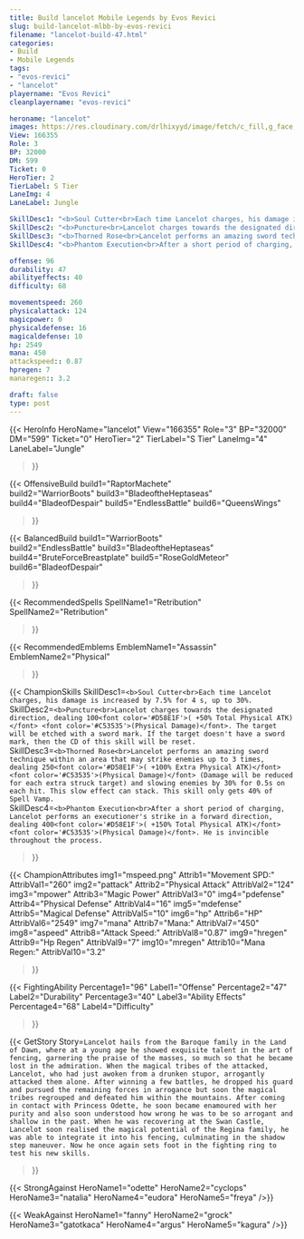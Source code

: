 ```yaml
---
title: Build lancelot Mobile Legends by Evos Revici
slug: build-lancelot-mlbb-by-evos-revici
filename: "lancelot-build-47.html"
categories: 
- Build 
- Mobile Legends
tags: 
- "evos-revici"
- "lancelot"
playername: "Evos Revici"
cleanplayername: "evos-revici"

heroname: "lancelot"
images: https://res.cloudinary.com/drlhixyyd/image/fetch/c_fill,g_face,f_auto/https://cdn2-build.mobagenie.my.id/p/images/banner/full/lancelot.jpg
View: 166355 
Role: 3 
BP: 32000
DM: 599 
Ticket: 0 
HeroTier: 2 
TierLabel: S Tier 
LaneImg: 4
LaneLabel: Jungle 

SkillDesc1: "<b>Soul Cutter<br>Each time Lancelot charges, his damage is increased by 7.5% for 4 s, up to 30%."   
SkillDesc2: "<b>Puncture<br>Lancelot charges towards the designated direction, dealing 100<font color='#D58E1F'>( +50% Total Physical ATK)</font> <font color='#C53535'>(Physical Damage)</font>. The target will be etched with a sword mark. If the target doesn't have a sword mark, then the CD of this skill will be reset."   
SkillDesc3: "<b>Thorned Rose<br>Lancelot performs an amazing sword technique within an area that may strike enemies up to 3 times, dealing 250<font color='#D58E1F'>( +100% Extra Physical ATK)</font> <font color='#C53535'>(Physical Damage)</font> (Damage will be reduced for each extra struck target) and slowing enemies by 30% for 0.5s on each hit. This slow effect can stack. This skill only gets 40% of Spell Vamp."   
SkillDesc4: "<b>Phantom Execution<br>After a short period of charging, Lancelot performs an executioner's strike in a forward direction, dealing 400<font color='#D58E1F'>( +150% Total Physical ATK)</font> <font color='#C53535'>(Physical Damage)</font>. He is invincible throughout the process. "  

offense: 96 
durability: 47 
abilityeffects: 40 
difficulty: 68 

movementspeed: 260
physicalattack: 124
magicpower: 0
physicaldefense: 16
magicaldefense: 10
hp: 2549
mana: 450
attackspeed:: 0.87
hpregen: 7
manaregen:: 3.2

draft: false
type: post
---
```


{{< HeroInfo 
HeroName="lancelot" 
View="166355" 
Role="3" 
BP="32000" 
DM="599" 
Ticket="0" 
HeroTier="2" 
TierLabel="S Tier" 
LaneImg="4" 
LaneLabel="Jungle" 
>}}
 
{{< OffensiveBuild 
build1="RaptorMachete"  
build2="WarriorBoots" 
build3="BladeoftheHeptaseas" 
build4="BladeofDespair" 
build5="EndlessBattle" 
build6="QueensWings" 
>}} 

{{< BalancedBuild 
build1="WarriorBoots"  
build2="EndlessBattle" 
build3="BladeoftheHeptaseas" 
build4="BruteForceBreastplate" 
build5="RoseGoldMeteor" 
build6="BladeofDespair" 
>}}


{{< RecommendedSpells 
SpellName1="Retribution" 
SpellName2="Retribution" 
>}}  

{{< RecommendedEmblems 
EmblemName1="Assassin" 
EmblemName2="Physical" 
>}}   

{{< ChampionSkills 
SkillDesc1=`<b>Soul Cutter<br>Each time Lancelot charges, his damage is increased by 7.5% for 4 s, up to 30%.`   
SkillDesc2=`<b>Puncture<br>Lancelot charges towards the designated direction, dealing 100<font color='#D58E1F'>( +50% Total Physical ATK)</font> <font color='#C53535'>(Physical Damage)</font>. The target will be etched with a sword mark. If the target doesn't have a sword mark, then the CD of this skill will be reset.`   
SkillDesc3=`<b>Thorned Rose<br>Lancelot performs an amazing sword technique within an area that may strike enemies up to 3 times, dealing 250<font color='#D58E1F'>( +100% Extra Physical ATK)</font> <font color='#C53535'>(Physical Damage)</font> (Damage will be reduced for each extra struck target) and slowing enemies by 30% for 0.5s on each hit. This slow effect can stack. This skill only gets 40% of Spell Vamp.`   
SkillDesc4=`<b>Phantom Execution<br>After a short period of charging, Lancelot performs an executioner's strike in a forward direction, dealing 400<font color='#D58E1F'>( +150% Total Physical ATK)</font> <font color='#C53535'>(Physical Damage)</font>. He is invincible throughout the process. `   
>}}

{{< ChampionAttributes
img1="mspeed.png" Attrib1="Movement SPD:" AttribVal1="260"
img2="pattack" Attrib2="Physical Attack" AttribVal2="124"
img3="mpower" Attrib3="Magic Power" AttribVal3="0"
img4="pdefense" Attrib4="Physical Defense" AttribVal4="16"
img5="mdefense" Attrib5="Magical Defense" AttribVal5="10"
img6="hp" Attrib6="HP" AttribVal6="2549"
img7="mana" Attrib7="Mana:" AttribVal7="450"
img8="aspeed" Attrib8="Attack Speed:" AttribVal8="0.87"
img9="hregen" Attrib9="Hp Regen" AttribVal9="7"
img10="mregen" Attrib10="Mana Regen:" AttribVal10="3.2"
>}}


{{< FightingAbility
Percentage1="96" Label1="Offense"
Percentage2="47" Label2="Durability"
Percentage3="40" Label3="Ability Effects"
Percentage4="68" Label4="Difficulty"
 >}}

{{< GetStory 
Story=` Lancelot hails from the Baroque family in the Land of Dawn, where at a young age he showed exquisite talent in the art of fencing, garnering the praise of the masses, so much so that he became lost in the admiration. When the magical tribes of the attacked, Lancelot, who had just awoken from a drunken stupor, arrogantly attacked them alone. After winning a few battles, he dropped his guard and pursued the remaining forces in arrogance but soon the magical tribes regrouped and defeated him within the mountains. After coming in contact with Princess Odette, he soon became enamoured with her purity and also soon understood how wrong he was to be so arrogant and shallow in the past. When he was recovering at the Swan Castle, Lancelot soon realised the magical potential of the Regina family, he was able to integrate it into his fencing, culminating in the shadow step maneuver. Now he once again sets foot in the fighting ring to test his new skills. ` 
>}}

{{< StrongAgainst 
HeroName1="odette"
HeroName2="cyclops"
HeroName3="natalia"
HeroName4="eudora"
HeroName5="freya"
/>}}

{{< WeakAgainst
HeroName1="fanny"
HeroName2="grock"
HeroName3="gatotkaca"
HeroName4="argus"
HeroName5="kagura"
/>}}
